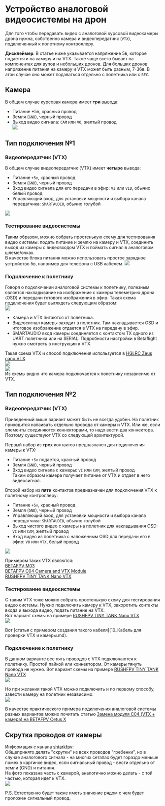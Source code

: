 # Устройство аналоговой видеосистемы на дрон
Для того чтобы передавать видео с аналоговой курсовой видеокамеры дрона нужна, собственно камера и видеопередатчик (`VTX`), подключенный к полетному контроллеру.

**Дисклеймер**: В статье ниже указывается напряжение 5в, которое подается и на камеру и на VTX. Такое чаще всего бывает на компонентах для вупов и небольших дронов. 
Для больших дронов напряжение питания на камеру и VTX может быть разным, 7-36в. В этои случае оно может подаваться отдельно с полетника или с `BEC`.

## Камера
В общем случае курсовая камера имеет **три** вывода:  
- Питание +5в, красный провод   
- Земля (`GND`), черный провод    
- Выход видео сигнала: `CAM` или `VO`, желтый провод  
![](FPV_Camera.png)

## Тип подключения №1

### Видеопередатчик (VTX)
В общем случае видеопередатчик (VTX) имеет **четыре** вывода:  
- Питание `+5v`, красный провод   
- Земля (`GND`), черный провод    
- Вход видео сигнала для его передачи в эфир: `VI` или `VID`, обычно белый провод  
- Управляющий вход, для установки мощности и выбора канала передатчика: `SMARTAUDIO`, обычно голубой  

![](VTX_V1.png)

### Тестирование видеосистемы
Таким образом, можно собрать простенькую схему для тестирования видео системы: подать питание и землю на камеру и VTX, соединить выход из камеры с видеовходом VTX и поймать сигнал в аналоговом шлеме/очках.  
В качестве блока питания можно использовать простое зарядное устройство 5в, например для телефона с USB кабелем. 
![](CAM_VTX_V1.png)

### Подключение к полетнику
Говоря о подключении аналоговой системы к полетнику, полезным является накладывание на изображение с камеры телеметрию дрона (OSD) и передачи готового изображения в эфир. Такая схема подключения будет выглядеть следующим образом:  
![](CAM_VTX_FC_V1.png)  

- Камера и VTX питаются от полетника.  
- Видеосигнал камеры заходит в полетник. Там накладывается OSD и итоговое изображение отдается в VTX на передачу в эфир.  
- SMARTAUDIO вход камеры соединяется с контактом TX одного из UART полетника или на SERIAL. Подробности настройки в Betaflight нужно смотреть в инструкции к VTX.  

Такая схема VTX и способ подключения используется в [HGLRC Zeus nano VTX](https://www.hglrc.com/products/hglrc-zeus-nano-vtx-350mw-for-fpv-racing-drone).  
![](VTX_ZEUS.png)  
![](VTX_ZEUS_Connect.png)  
Из схемы видно что камера подключается к полетнику независимо от VTX.  

## Тип подключения №2

### Видеопередатчик (VTX)
Приведенный выше вариант может быть не всегда удобен. На полетник приходится напаивать отдельно провода от камеры и VTX. Или же, если элементы соединяются коннекторами, то надо вести два коннектора.  
Поэтому существуют VTX со следующей архитектурой.  

Первый набор из **трех** контактов предназначен для подключения камеры к VTX:  
- Питание `+5v` подается, красный провод   
- Земля (`GND`), черный провод    
- Вход видео сигнала с камеры: `VI` или `CAM`, желтый провод  
Таким образом камера получает питание от VTX и отдает в него видеосигнал.

Второй набор из **пяти** контактов предназначен для подключения VTX к полетному контроллеру:  
- Питание `+5v`, красный провод   
- Земля (`GND`), черный провод    
- Управляющий вход, для установки мощности и выбора канала передатчика: `SMARTAUDIO`, обычно голубой  
- Выход чистого видео с камеры на полетник для накладывания OSD: `VI` или `CAM`, желтый провод   
- Вход видео из полетника с наложенным OSD для передачи его в эфир: `VO` или `VTX`, белый провод  

![](VTX_V2.png)

Примером таких VTX являются:  
[BETAFPV M03](https://betafpv.com/collections/camera-vtx-1/products/m03-25-350mw-5-8g-vtx)  
[BETAFPV C04 Camera and VTX Module](https://betafpv.com/products/c04-camera-and-vtx-module)  
[RUSHFPV TINY TANK Nano VTX](https://rushfpv.net/products/tank-tiny-vtx)

### Тестирование видеосистемы
С таким VTX тоже можно собрать простенькую схему для тестирования видео системы. Нужно подключить камеру к VTX, закоротить контакты входа и выхода видео, подать питание на VTX.  
Вот вариант схемы на примере [RUSHFPV TINY TANK Nano VTX](https://rushfpv.net/products/tank-tiny-vtx)  
![](CAM_VTX_V2.png)  

Вот [статья с примером создания такого кабеля](10_Кабель для проверки VTX и камеры.md).

### Подключение к полетнику
В данном варианте все пять проводов с VTX подключаются к полетнику. Простой пайкой или коннектором. От камеры тянуть провода не нужно.
Вот вариант схемы на примере [RUSHFPV TINY TANK Nano VTX](https://rushfpv.net/products/tank-tiny-vtx)  
![](CAM_VTX_FC_V2.png)   

Но при желании такой VTX можно подключить и по первому способу, завести камеру на полетник независимо:   
![](CAM_VTX_FC_V3.png)   

В качестве практического примера подключения аналоговой системы разных вариантов можно почитать статью [Замена модуля С04 (VTX + камера) на BETAFPV Cetus X](../01_Модели/Betafpv/10_Cetus_X/Замена_VTX_C04.md)

## Скрутка проводов от камеры
Информация с канала [shtarkfpv](https://t.me/shtarkfpv):  
Общепринято делать "скрутки" из всех проводов "гребенки", но в случае аналогового сигнала - на многих сетапах будет гораздо меньше помех в картинке видео, если сигнальный провод - вести отдельно от земли (GND) и питания.  
На фото показана часть с камерой, аналогично можно делать - с той частью, которая идет к VTX.  
![](Camera_Wires_Good.jpg)

P.S. Естественно будет также иметь значение рядом с чем будет проложен сигнальный провод. 

